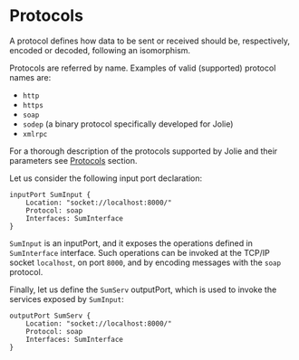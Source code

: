 # Protocols

A protocol defines how data to be sent or received should be, respectively, encoded or decoded, following an isomorphism.

Protocols are referred by name. Examples of valid \(supported\) protocol names are:

* `http`
* `https`
* `soap`
* `sodep` \(a binary protocol specifically developed for Jolie\)
* `xmlrpc`

For a thorough description of the protocols supported by Jolie and their parameters see [Protocols](https://github.com/jolie/docs/tree/84c930e5e019035d1ee74b0ec1a9a31f2f8dddbb/basics/protocols/introduction/README.md) section.

Let us consider the following input port declaration:

```text
inputPort SumInput {
    Location: "socket://localhost:8000/"
    Protocol: soap
    Interfaces: SumInterface
}
```

`SumInput` is an inputPort, and it exposes the operations defined in `SumInterface` interface. Such operations can be invoked at the TCP/IP socket `localhost`, on port `8000`, and by encoding messages with the `soap` protocol.

Finally, let us define the `SumServ` outputPort, which is used to invoke the services exposed by `SumInput`:

```text
outputPort SumServ {
    Location: "socket://localhost:8000/"
    Protocol: soap
    Interfaces: SumInterface
}
```


